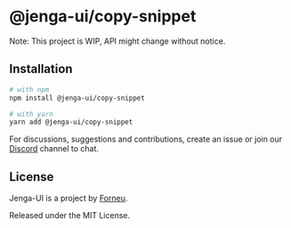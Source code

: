# @jenga-ui/copy-snippet

Note: This project is WIP, API might change without notice.

## Installation

```sh
# with npm
npm install @jenga-ui/copy-snippet

# with yarn
yarn add @jenga-ui/copy-snippet
```

For discussions, suggestions and contributions, create an issue or join our [Discord](https://discord.gg/sHnHPnAPZj) channel to chat.

## License

Jenga-UI is a project by [Forneu](https://forneu.com).

Released under the MIT License.
